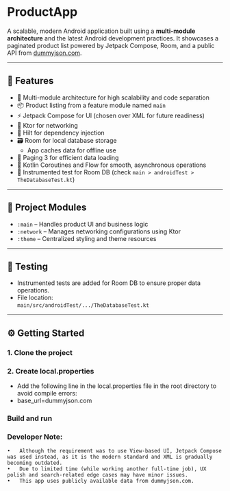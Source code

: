 # ProductApp

A scalable, modern Android application built using a **multi-module architecture** and the latest Android development practices. It showcases a paginated product list powered by Jetpack Compose, Room, and a public API from [dummyjson.com](https://dummyjson.com).

---

## 🚀 Features

- 🧩 Multi-module architecture for high scalability and code separation
- 📦 Product listing from a feature module named `main`
- ⚡️ Jetpack Compose for UI (chosen over XML for future readiness)
- 🔌 Ktor for networking
- 💉 Hilt for dependency injection
- 🗃 Room for local database storage
  - App caches data for offline use
- 🔄 Paging 3 for efficient data loading
- 🔁 Kotlin Coroutines and Flow for smooth, asynchronous operations
- 🧪 Instrumented test for Room DB (check `main > androidTest > TheDatabaseTest.kt`)

---

## 📂 Project Modules

- `:main` – Handles product UI and business logic
- `:network` – Manages networking configurations using Ktor
- `:theme` – Centralized styling and theme resources

---

## 🧪 Testing

- Instrumented tests are added for Room DB to ensure proper data operations.
- File location:  
  `main/src/androidTest/.../TheDatabaseTest.kt`

---

## ⚙️ Getting Started

### 1. Clone the project
### 2. Create local.properties
- Add the following line in the local.properties file in the root directory to avoid compile errors:
- base_url=dummyjson.com

### Build and run

### Developer Note:
	•	Although the requirement was to use View-based UI, Jetpack Compose was used instead, as it is the modern standard and XML is gradually becoming outdated.
	•	Due to limited time (while working another full-time job), UX polish and search-related edge cases may have minor issues.
	•	This app uses publicly available data from dummyjson.com.